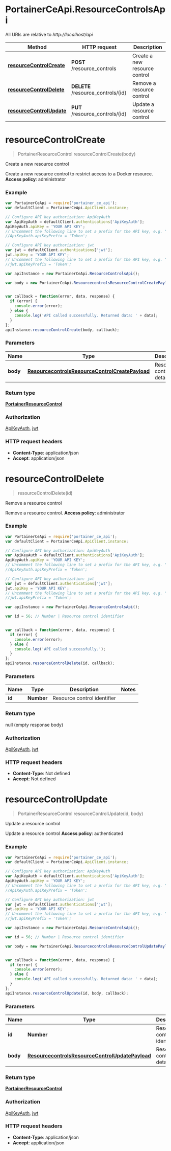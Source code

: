 # PortainerCeApi.ResourceControlsApi

All URIs are relative to *http://localhost/api*

Method | HTTP request | Description
------------- | ------------- | -------------
[**resourceControlCreate**](ResourceControlsApi.md#resourceControlCreate) | **POST** /resource_controls | Create a new resource control
[**resourceControlDelete**](ResourceControlsApi.md#resourceControlDelete) | **DELETE** /resource_controls/{id} | Remove a resource control
[**resourceControlUpdate**](ResourceControlsApi.md#resourceControlUpdate) | **PUT** /resource_controls/{id} | Update a resource control


<a name="resourceControlCreate"></a>
# **resourceControlCreate**
> PortainerResourceControl resourceControlCreate(body)

Create a new resource control

Create a new resource control to restrict access to a Docker resource. **Access policy**: administrator

### Example
```javascript
var PortainerCeApi = require('portainer_ce_api');
var defaultClient = PortainerCeApi.ApiClient.instance;

// Configure API key authorization: ApiKeyAuth
var ApiKeyAuth = defaultClient.authentications['ApiKeyAuth'];
ApiKeyAuth.apiKey = 'YOUR API KEY';
// Uncomment the following line to set a prefix for the API key, e.g. "Token" (defaults to null)
//ApiKeyAuth.apiKeyPrefix = 'Token';

// Configure API key authorization: jwt
var jwt = defaultClient.authentications['jwt'];
jwt.apiKey = 'YOUR API KEY';
// Uncomment the following line to set a prefix for the API key, e.g. "Token" (defaults to null)
//jwt.apiKeyPrefix = 'Token';

var apiInstance = new PortainerCeApi.ResourceControlsApi();

var body = new PortainerCeApi.ResourcecontrolsResourceControlCreatePayload(); // ResourcecontrolsResourceControlCreatePayload | Resource control details


var callback = function(error, data, response) {
  if (error) {
    console.error(error);
  } else {
    console.log('API called successfully. Returned data: ' + data);
  }
};
apiInstance.resourceControlCreate(body, callback);
```

### Parameters

Name | Type | Description  | Notes
------------- | ------------- | ------------- | -------------
 **body** | [**ResourcecontrolsResourceControlCreatePayload**](ResourcecontrolsResourceControlCreatePayload.md)| Resource control details | 

### Return type

[**PortainerResourceControl**](PortainerResourceControl.md)

### Authorization

[ApiKeyAuth](../README.md#ApiKeyAuth), [jwt](../README.md#jwt)

### HTTP request headers

 - **Content-Type**: application/json
 - **Accept**: application/json

<a name="resourceControlDelete"></a>
# **resourceControlDelete**
> resourceControlDelete(id)

Remove a resource control

Remove a resource control. **Access policy**: administrator

### Example
```javascript
var PortainerCeApi = require('portainer_ce_api');
var defaultClient = PortainerCeApi.ApiClient.instance;

// Configure API key authorization: ApiKeyAuth
var ApiKeyAuth = defaultClient.authentications['ApiKeyAuth'];
ApiKeyAuth.apiKey = 'YOUR API KEY';
// Uncomment the following line to set a prefix for the API key, e.g. "Token" (defaults to null)
//ApiKeyAuth.apiKeyPrefix = 'Token';

// Configure API key authorization: jwt
var jwt = defaultClient.authentications['jwt'];
jwt.apiKey = 'YOUR API KEY';
// Uncomment the following line to set a prefix for the API key, e.g. "Token" (defaults to null)
//jwt.apiKeyPrefix = 'Token';

var apiInstance = new PortainerCeApi.ResourceControlsApi();

var id = 56; // Number | Resource control identifier


var callback = function(error, data, response) {
  if (error) {
    console.error(error);
  } else {
    console.log('API called successfully.');
  }
};
apiInstance.resourceControlDelete(id, callback);
```

### Parameters

Name | Type | Description  | Notes
------------- | ------------- | ------------- | -------------
 **id** | **Number**| Resource control identifier | 

### Return type

null (empty response body)

### Authorization

[ApiKeyAuth](../README.md#ApiKeyAuth), [jwt](../README.md#jwt)

### HTTP request headers

 - **Content-Type**: Not defined
 - **Accept**: Not defined

<a name="resourceControlUpdate"></a>
# **resourceControlUpdate**
> PortainerResourceControl resourceControlUpdate(id, body)

Update a resource control

Update a resource control **Access policy**: authenticated

### Example
```javascript
var PortainerCeApi = require('portainer_ce_api');
var defaultClient = PortainerCeApi.ApiClient.instance;

// Configure API key authorization: ApiKeyAuth
var ApiKeyAuth = defaultClient.authentications['ApiKeyAuth'];
ApiKeyAuth.apiKey = 'YOUR API KEY';
// Uncomment the following line to set a prefix for the API key, e.g. "Token" (defaults to null)
//ApiKeyAuth.apiKeyPrefix = 'Token';

// Configure API key authorization: jwt
var jwt = defaultClient.authentications['jwt'];
jwt.apiKey = 'YOUR API KEY';
// Uncomment the following line to set a prefix for the API key, e.g. "Token" (defaults to null)
//jwt.apiKeyPrefix = 'Token';

var apiInstance = new PortainerCeApi.ResourceControlsApi();

var id = 56; // Number | Resource control identifier

var body = new PortainerCeApi.ResourcecontrolsResourceControlUpdatePayload(); // ResourcecontrolsResourceControlUpdatePayload | Resource control details


var callback = function(error, data, response) {
  if (error) {
    console.error(error);
  } else {
    console.log('API called successfully. Returned data: ' + data);
  }
};
apiInstance.resourceControlUpdate(id, body, callback);
```

### Parameters

Name | Type | Description  | Notes
------------- | ------------- | ------------- | -------------
 **id** | **Number**| Resource control identifier | 
 **body** | [**ResourcecontrolsResourceControlUpdatePayload**](ResourcecontrolsResourceControlUpdatePayload.md)| Resource control details | 

### Return type

[**PortainerResourceControl**](PortainerResourceControl.md)

### Authorization

[ApiKeyAuth](../README.md#ApiKeyAuth), [jwt](../README.md#jwt)

### HTTP request headers

 - **Content-Type**: application/json
 - **Accept**: application/json

